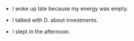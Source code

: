 - I woke up late because my energy was empty.

- I talked with D. about investments.

- I slept in the afternoon.
